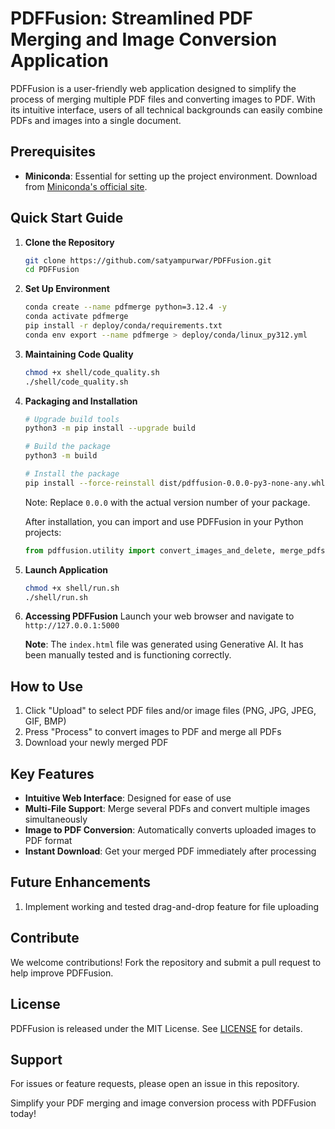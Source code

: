 # PDFFusion: Streamlined PDF Merging and Image Conversion Application

PDFFusion is a user-friendly web application designed to simplify the process of merging multiple PDF files and converting images to PDF. With its intuitive interface, users of all technical backgrounds can easily combine PDFs and images into a single document.

## Prerequisites

- **Miniconda**: Essential for setting up the project environment. Download from [Miniconda's official site](https://docs.conda.io/en/latest/miniconda.html).

## Quick Start Guide

1. **Clone the Repository**
   ```bash
   git clone https://github.com/satyampurwar/PDFFusion.git
   cd PDFFusion
   ```

2. **Set Up Environment**
   ```bash
   conda create --name pdfmerge python=3.12.4 -y
   conda activate pdfmerge
   pip install -r deploy/conda/requirements.txt
   conda env export --name pdfmerge > deploy/conda/linux_py312.yml
   ```

3. **Maintaining Code Quality**
   ```bash
   chmod +x shell/code_quality.sh
   ./shell/code_quality.sh
   ```

4. **Packaging and Installation**
   ```bash
   # Upgrade build tools
   python3 -m pip install --upgrade build

   # Build the package
   python3 -m build

   # Install the package
   pip install --force-reinstall dist/pdffusion-0.0.0-py3-none-any.whl
   ```
   Note: Replace `0.0.0` with the actual version number of your package.

   After installation, you can import and use PDFFusion in your Python projects:
   ```python
   from pdffusion.utility import convert_images_and_delete, merge_pdfs
   ```

5. **Launch Application**
   ```bash
   chmod +x shell/run.sh
   ./shell/run.sh
   ```

6. **Accessing PDFFusion**
   Launch your web browser and navigate to `http://127.0.0.1:5000`
   
   **Note**: The `index.html` file was generated using Generative AI. It has been manually tested and is functioning correctly.

## How to Use

1. Click "Upload" to select PDF files and/or image files (PNG, JPG, JPEG, GIF, BMP)
2. Press "Process" to convert images to PDF and merge all PDFs
3. Download your newly merged PDF

## Key Features

- **Intuitive Web Interface**: Designed for ease of use
- **Multi-File Support**: Merge several PDFs and convert multiple images simultaneously
- **Image to PDF Conversion**: Automatically converts uploaded images to PDF format
- **Instant Download**: Get your merged PDF immediately after processing

## Future Enhancements

1. Implement working and tested drag-and-drop feature for file uploading

## Contribute

We welcome contributions! Fork the repository and submit a pull request to help improve PDFFusion.

## License

PDFFusion is released under the MIT License. See [LICENSE](LICENSE) for details.

## Support

For issues or feature requests, please open an issue in this repository.

Simplify your PDF merging and image conversion process with PDFFusion today!